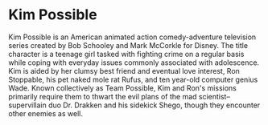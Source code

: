 # Kim Possible 
Kim Possible is an American animated action comedy-adventure television series created by Bob Schooley and Mark McCorkle for Disney.
The title character is a teenage girl tasked with fighting crime on a regular basis while coping with everyday issues commonly associated 
with adolescence. Kim is aided by her clumsy best friend and eventual love interest, Ron Stoppable, his pet naked mole rat Rufus, 
and ten year-old computer genius Wade. Known collectively as Team Possible, Kim and Ron's missions primarily require them to thwart 
the evil plans of the mad scientist–supervillain duo Dr. Drakken and his sidekick Shego, though they encounter other enemies as well.
